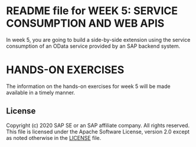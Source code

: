 # README file for WEEK 5: SERVICE CONSUMPTION AND WEB APIS
In week 5, you are going to build a side-by-side extension using the service consumption of an OData service provided by an SAP backend system. 


# HANDS-ON EXERCISES
The information on the hands-on exercises for week 5 will be made available in a timely manner.

## License
Copyright (c) 2020 SAP SE or an SAP affiliate company. All rights reserved. This file is licensed under the Apache Software License, version 2.0 except as noted otherwise in the [LICENSE](LICENSES/Apache-2.0.txt) file.
